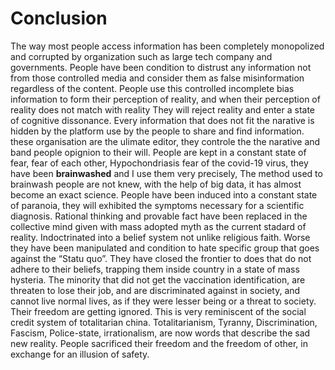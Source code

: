 # Conclusion

The way most people access information has been completely monopolized and corrupted by organization such as large tech company and governments.
People have been condition to distrust any information not from those controlled media and consider them as false misinformation regardless of the content. 
People use this controlled incomplete bias information to form their perception of reality, and when their perception of reality does not match with reality 
They will reject reality and enter a state of cognitive dissonance. 
Every information that does not fit the narative is hidden by the platform use by the people to share and find information.
these organisation are the ulimate editor, they controle the the narative and band people opignion to their will.
People are kept in a constant state of fear, fear of each other, Hypochondriasis fear of the covid-19 virus, they have been __brainwashed__ and I use them very precisely,
The method used to brainwash people are not knew, with the help of big data, it has almost become an exact science.
People have been induced into a constant state of paranoia, they will exhibited the symptoms necessary for a scientific diagnosis.
Rational thinking and provable fact have been replaced in the collective mind given with mass adopted myth as the current stadard of reality.
Indoctrinated into a belief system not unlike religious faith. Worse they have been manipulated and condition to hate specific group that goes against the “Statu quo”.
They have closed the frontier to does that do not adhere to their beliefs, trapping them inside country in a state of mass hysteria.
The minority that did not get the vaccination identification, are threaten to lose their job, and are discriminated against in society, and cannot live normal lives, as if they were lesser being or a threat to society. Their freedom are getting ignored. This is very reminiscent of the social credit system of totalitarian china.
Totalitarianism, Tyranny, Discrimination, Fascism, Police-state, irrationalism, are now words that describe the sad new reality.
People sacrificed their freedom and the freedom of other, in exchange for an illusion of safety.
